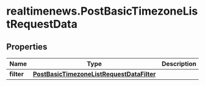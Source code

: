# realtimenews.PostBasicTimezoneListRequestData

## Properties

Name | Type | Description | Notes
------------ | ------------- | ------------- | -------------
**filter** | [**PostBasicTimezoneListRequestDataFilter**](PostBasicTimezoneListRequestDataFilter.md) |  | [optional] 


